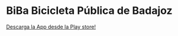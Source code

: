 BiBa Bicicleta Pública de Badajoz
=================================

[Descarga la App desde la Play store!](https://play.google.com/store/apps/details?id=biba.bicicleta.publica.badajoz)

